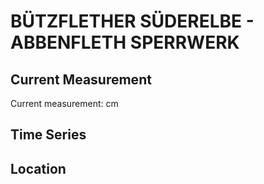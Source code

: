 # BÜTZFLETHER SÜDERELBE - ABBENFLETH SPERRWERK

## Current Measurement

Current measurement: <Value topic="rivers/pegel-online/BSE/ABBENFLETH_SPERRWERK/measurementValue"/> cm

## Time Series

<TimeSeries topic="rivers/pegel-online/BSE/ABBENFLETH_SPERRWERK/measurementValue" period="week" />

## Location

<WorldMap>
  <Marker lat="53.66896303514211" lon="9.494306874416917" labelTopic="rivers/pegel-online/BSE/ABBENFLETH_SPERRWERK" />
</WorldMap>
